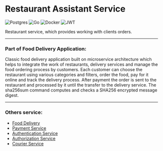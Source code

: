 # Restaurant Assistant Service
![Postgres](https://img.shields.io/badge/postgres-%23316192.svg?style=for-the-badge&logo=postgresql&logoColor=white)
![Go](https://img.shields.io/badge/go-%2300ADD8.svg?style=for-the-badge&logo=go&logoColor=white)
![Docker](https://img.shields.io/badge/docker-%230db7ed.svg?style=for-the-badge&logo=docker&logoColor=white)
![JWT](https://img.shields.io/badge/JWT-black?style=for-the-badge&logo=JSON%20web%20tokens)

Restaurant service, which provides working with clients orders.

---

### Part of Food Delivery Application:

Classic food delivery application built on microservice architecture which helps to integrate the work of restaurants, delivery services and manage the food ordering process by customers. Each customer can choose the restaurant using various categories and filters, order the food, pay for it online and track the delivery process. After payment the order is sent to the restaurant and processed by it until the transfer to the delivery service.
The sha256sum command computes and checks a SHA256 encrypted message digest.

---

### Others service:

- [Food Delivery](https://github.com/Denislite/food-delivery) <br>
- [Payment Service](https://github.com/Denislite/payment-service) <br>
- [Authentication Service](https://github.com/Baraulia/AUTHENTICATION_SERVICE) <br>
- [Authorization Service](https://github.com/Baraulia/AUTHORIZATION_SERVICE) <br>
- [Courier Service](https://github.com/Baraulia/COURIER_SERVICE)

